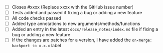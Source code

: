 -   [ ] Closes #xxxx (Replace xxxx with the GitHub issue number)
-   [ ] Tests added and passed if fixing a bug or adding a new feature
-   [ ] All code checks passed
-   [ ] Added type annotations to new arguments/methods/functions
-   [ ] Added an entry in the latest `docs/release_notes/index.md` file if fixing a bug or adding a new feature
-   [ ] If the changes are patches for a version, I have added the `on-merge: backport to x.x.x` label

